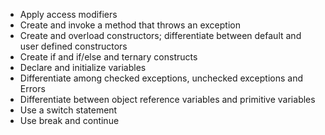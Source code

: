 
- Apply access modifiers
- Create and invoke a method that throws an exception
- Create and overload constructors; differentiate between default and user defined constructors
- Create if and if/else and ternary constructs
- Declare and initialize variables
- Differentiate among checked exceptions, unchecked exceptions and Errors
- Differentiate between object reference variables and primitive variables
- Use a switch statement
- Use break and continue 
